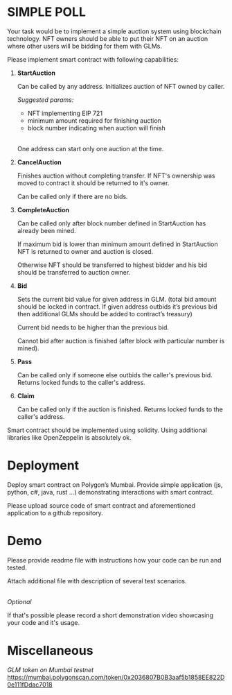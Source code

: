 # SIMPLE POLL

Your task would be to implement a simple auction system using blockchain technology. NFT owners should be able to put their NFT on an auction where other users will be bidding for them with GLMs.

Please implement smart contract with following capabilities:

1. **StartAuction**

   Can be called by any address. Initializes auction of NFT owned by caller.

   _Suggested params:_

   - NFT implementing EIP 721
   - minimum amount required for finishing auction
   - block number indicating when auction will finish

   \
   One address can start only one auction at the time.

1. **CancelAuction**

   Finishes auction without completing transfer. If NFT's ownership was moved to contract it should be returned to it's owner.

   Can be called only if there are no bids.

1. **CompleteAuction**

   Can be called only after block number defined in StartAuction has already been mined.

   If maximum bid is lower than minimum amount defined in StartAuction NFT is returned to owner and auction is closed.

   Otherwise NFT should be transferred to highest bidder and his bid should be transferred to auction owner.

1. **Bid**

   Sets the current bid value for given address in GLM. (total bid amount should be locked in contract. If given address outbids it’s previous bid then additional GLMs should be added to contract’s treasury)

   Current bid needs to be higher than the previous bid.

   Cannot bid after auction is finished (after block with particular number is mined).

1. **Pass**

   Can be called only if someone else outbids the caller's previous bid. Returns locked funds to the caller's address.

1. **Claim**

   Can be called only if the auction is finished. Returns locked funds to the caller's address.

Smart contract should be implemented using solidity. Using additional libraries like OpenZeppelin is absolutely ok.

# Deployment

Deploy smart contract on Polygon’s Mumbai. Provide simple application (js, python, c#, java, rust …) demonstrating interactions with smart contract.

Please upload source code of smart contract and aforementioned application to a github repository.

# Demo

Please provide readme file with instructions how your code can be run and tested.

Attach additional file with description of several test scenarios.

\
_Optional_

If that's possible please record a short demonstration video showcasing your code and it's usage.

# Miscellaneous

_GLM token on Mumbai testnet_
https://mumbai.polygonscan.com/token/0x2036807B0B3aaf5b1858EE822D0e111fDdac7018
